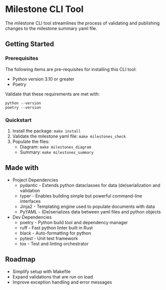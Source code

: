 # Milestone CLI Tool

The milestone CLI tool streamlines the process of validating and publishing changes to the milestone summary yaml file.

## Getting Started

### Prerequisites

The following items are pre-requisites for installing this CLI tool:

- Python version 3.10 or greater
- Poetry

Validate that these requirements are met with:
```shell
python --version
poetry --version
```

### Quickstart

1. Install the package: `make install`
2. Validate the milestone yaml file: `make milestones_check`
3. Populate the files:
   - Diagram: `make milestones_diagram`
   - Summary: `make milestones_summary`


## Made with

- Project Dependencies
  - pydantic - Extends python dataclasses for data (de)serialization and validation
  - typer - Enables building simple but powerful command-line interfaces
  - Jinja2 - Templating engine used to populate documents with data
  - PyYAML - (De)serializes data between yaml files and python objects
- Dev Dependencies
  - poetry - Python build tool and dependency manager
  - ruff - Fast python linter built in Rust
  - black - Auto-formatting for python
  - pytest - Unit test framework
  - tox - Test and linting orchestrator


## Roadmap

- Simplify setup with Makefile
- Expand validations that are run on load
- Improve exception handling and error messages
